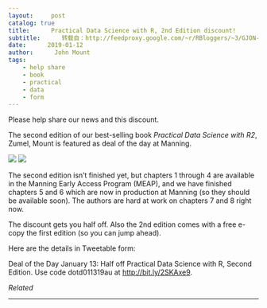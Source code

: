 ```yaml
---
layout:     post
catalog: true
title:      Practical Data Science with R, 2nd Edition discount!
subtitle:      转载自：http://feedproxy.google.com/~r/RBloggers/~3/GJON-IMk7EM/
date:      2019-01-12
author:      John Mount
tags:
    - help share
    - book
    - practical
    - data
    - form
---
```






Please help share our news and this discount.

The second edition of our best-selling book *Practical Data Science with R2*, Zumel, Mount is featured as deal of the day at Manning.

![](https://i0.wp.com/www.win-vector.com/blog/wp-content/uploads/2019/01/NewImage.png?resize=360%2C451)
![](https://i0.wp.com/www.win-vector.com/blog/wp-content/uploads/2019/01/NewImage.png?resize=360%2C451)


The second edition isn’t finished yet, but chapters 1 through 4 are available in the Manning Early Access Program (MEAP), and we have finished chapters 5 and 6 which are now in production at Manning (so they should be available soon). The authors are hard at work on chapters 7 and 8 right now.

The discount gets you half off. Also the 2nd edition comes with a free e-copy the first edition (so you can jump ahead).

Here are the details in Tweetable form:

> 

Deal of the Day January 13: Half off Practical Data Science with R, Second Edition. Use code dotd011319au at http://bit.ly/2SKAxe9.




*Related*








---
